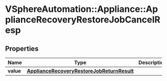 # VSphereAutomation::Appliance::ApplianceRecoveryRestoreJobCancelResp

## Properties
Name | Type | Description | Notes
------------ | ------------- | ------------- | -------------
**value** | [**ApplianceRecoveryRestoreJobReturnResult**](ApplianceRecoveryRestoreJobReturnResult.md) |  | 


